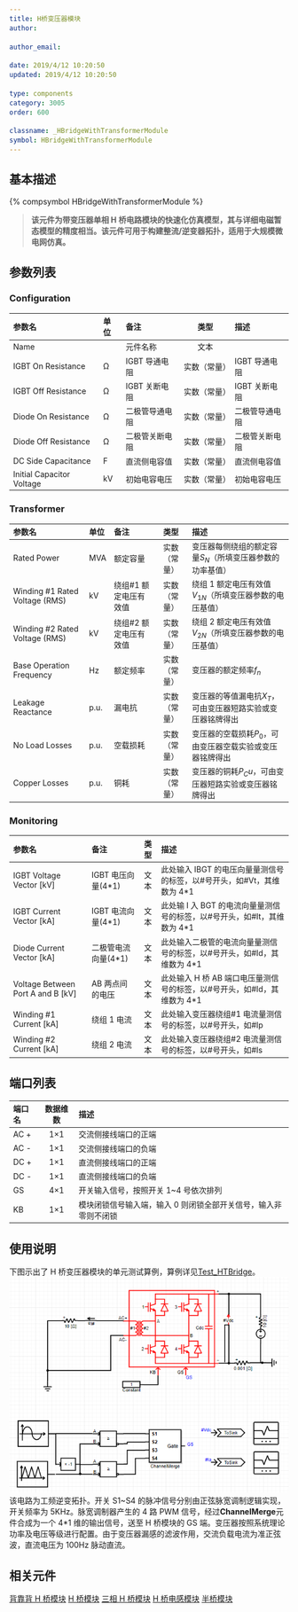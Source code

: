 ```yaml
---
title: H桥变压器模块
author:

author_email:

date: 2019/4/12 10:20:50
updated: 2019/4/12 10:20:50

type: components
category: 3005
order: 600

classname: _HBridgeWithTransformerModule
symbol: HBridgeWithTransformerModule
---
```


## 基本描述

{% compsymbol HBridgeWithTransformerModule %}

> **该元件为带变压器单相 H 桥电路模块的快速化仿真模型，其与详细电磁暂态模型的精度相当。该元件可用于构建整流/逆变器拓扑，适用于大规模微电网仿真。**

## 参数列表

### Configuration

| 参数名                    | 单位 | 备注           |     类型     | 描述           |
| :------------------------ | :--- | :------------- | :----------: | :------------- |
| Name                      |      | 元件名称       |     文本     |                |
| IGBT On Resistance        | Ω    | IGBT 导通电阻  | 实数（常量） | IGBT 导通电阻  |
| IGBT Off Resistance       | Ω    | IGBT 关断电阻  | 实数（常量） | IGBT 关断电阻  |
| Diode On Resistance       | Ω    | 二极管导通电阻 | 实数（常量） | 二极管导通电阻 |
| Diode Off Resistance      | Ω    | 二极管关断电阻 | 实数（常量） | 二极管关断电阻 |
| DC Side Capacitance       | F    | 直流侧电容值   | 实数（常量） | 直流侧电容值   |
| Initial Capacitor Voltage | kV   | 初始电容电压   | 实数（常量） | 初始电容电压   |

### Transformer

| 参数名                         | 单位 | 备注                  |     类型     | 描述                                                        |
| :----------------------------- | :--- | :-------------------- | :----------: | :---------------------------------------------------------- |
| Rated Power                    | MVA  | 额定容量              | 实数（常量） | 变压器每侧绕组的额定容量$S_N$（所填变压器参数的功率基值）   |
| Winding #1 Rated Voltage (RMS) | kV   | 绕组#1 额定电压有效值 | 实数（常量） | 绕组 1 额定电压有效值$V_{1N}$（所填变压器参数的电压基值）   |
| Winding #2 Rated Voltage (RMS) | kV   | 绕组#2 额定电压有效值 | 实数（常量） | 绕组 2 额定电压有效值$V_{2N}$（所填变压器参数的电压基值）   |
| Base Operation Frequency       | Hz   | 额定频率              | 实数（常量） | 变压器的额定频率$f_n$                                       |
| Leakage Reactance              | p.u. | 漏电抗                | 实数（常量） | 变压器的等值漏电抗$X_T$，可由变压器短路实验或变压器铭牌得出 |
| No Load Losses                 | p.u. | 空载损耗              | 实数（常量） | 变压器的空载损耗$P_0$，可由变压器空载实验或变压器铭牌得出   |
| Copper Losses                  | p.u. | 铜耗                  | 实数（常量） | 变压器的铜耗$P_Cu$，可由变压器短路实验或变压器铭牌得出      |

### Monitoring

| 参数名                              | 备注                 | 类型 | 描述                                                                      |
| :---------------------------------- | :------------------- | :--: | :------------------------------------------------------------------------ |
| IGBT Voltage Vector \[kV\]          | IGBT 电压向量(4\*1)  | 文本 | 此处输入 IBGT 的电压向量量测信号的标签，以#号开头，如#Vt，其维数为 4\*1   |
| IGBT Current Vector \[kA\]          | IGBT 电流向量(4\*1)  | 文本 | 此处输 I 入 BGT 的电流向量量测信号的标签，以#号开头，如#It，其维数为 4\*1 |
| Diode Current Vector \[kA\]         | 二极管电流向量(4\*1) | 文本 | 此处输入二极管的电流向量量测信号的标签，以#号开头，如#Id，其维数为 4\*1   |
| Voltage Between Port A and B \[kV\] | AB 两点间的电压      | 文本 | 此处输入 H 桥 AB 端口电压量测信号的标签，以#号开头，如#Id，其维数为 4\*1  |
| Winding #1 Current \[kA\]           | 绕组 1 电流          | 文本 | 此处输入变压器绕组#1 电流量测信号的标签，以#号开头，如#Ip                 |
| Winding #2 Current \[kA\]           | 绕组 2 电流          | 文本 | 此处输入变压器绕组#2 电流量测信号的标签，以#号开头，如#Is                 |

## 端口列表

| 端口名 | 数据维数 | 描述                                                            |
| :----- | :------: | :-------------------------------------------------------------- |
| AC +   |   1×1    | 交流侧接线端口的正端                                            |
| AC -   |   1×1    | 交流侧接线端口的负端                                            |
| DC +   |   1×1    | 直流侧接线端口的正端                                            |
| DC -   |   1×1    | 直流侧接线端口的负端                                            |
| GS     |   4×1    | 开关输入信号，按照开关 1~4 号依次排列                           |
| KB     |   1×1    | 模块闭锁信号输入端，输入 0 则闭锁全部开关信号，输入非零则不闭锁 |

## 使用说明

下图示出了 H 桥变压器模块的单元测试算例，算例详见[Test_HTBridge](https://www.cloudpss.net/editor/?id=1185)。
![单元测试图](comp_VSCModule/HT.png)
该电路为工频逆变拓扑。开关 S1\~S4 的脉冲信号分别由正弦脉宽调制逻辑实现，开关频率为 5KHz。脉宽调制器产生的 4 路 PWM 信号，经过**ChannelMerge**元件合成为一个 4\*1 维的输出信号，送至 H 桥模块的 GS 端。变压器按照系统理论功率及电压等级进行配置。由于变压器漏感的滤波作用，交流负载电流为准正弦波，直流电压为 100Hz 脉动直流。

## 相关元件

[背靠背 H 桥模块](comp_BacktoBackModule.html)
[H 桥模块](comp_HBridgeModule.html)
[三相 H 桥模块](comp_ThreePhaseHBridgeModule.html)
[H 桥电感模块](comp_HBridgeWithInductanceModule.html)
[半桥模块](comp_HalfBridgeModule.html)
